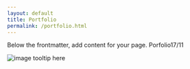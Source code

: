 ```yaml
---
layout: default
title: Portfolio
permalink: /portfolio.html
---
```


Below the frontmatter, add content for your page.
Porfolio17/11

![image tooltip here](../assets/img/Snap_PopulationFranceTableau.jpg)




